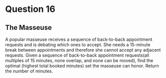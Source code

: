 # Question 16
## The Masseuse
A popular masseuse receives a sequence of back-to-back appointment requests and is debating which ones to accept. She needs a 15-minute break between appointments and therefore she cannot accept any adjacent requests. Given a sequence of back-to-back appointment requests(all multiples of 15 minutes, none overlap, and none can be moved), find the optimal (highest total booked minutes) set the masseuse can honor. Return the number of minutes.
